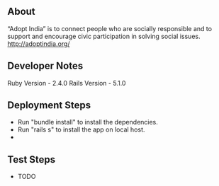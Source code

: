 ## About

“Adopt India” is to connect people who are socially responsible and to support and encourage civic participation in solving social issues.  http://adoptindia.org/

## Developer Notes

Ruby Version - 2.4.0
Rails Version - 5.1.0

## Deployment Steps

* Run "bundle install" to install the dependencies.
* Run "rails s" to install the app on local host.
* 


## Test Steps 

* TODO

